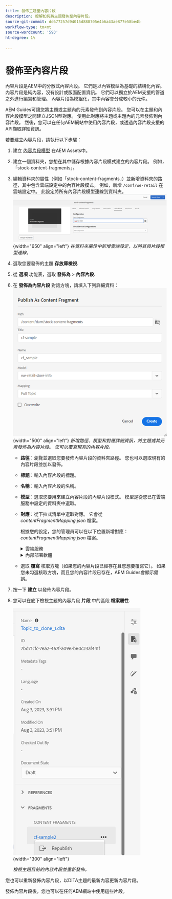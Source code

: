 ```yaml
---
title: 發佈主題至內容片段
description: 瞭解如何將主題發佈至內容片段。
source-git-commit: dd677257d94015d888705e4b6a43ae877e58be4b
workflow-type: tm+mt
source-wordcount: '593'
ht-degree: 1%

---
```



# 發佈至內容片段

內容片段是AEM中的分散式內容片段。 它們是以內容模型為基礎的結構化內容。 內容片段是純內容，沒有設計或版面配置資訊。 它們可以獨立於AEM支援的管道之外進行編寫和管理。 內容片段為模組化，其中內容會分成較小的元件。

AEM Guides可讓您將主題或主題內的元素發佈到內容片段。 您可以在主題和內容片段模型之間建立JSON型對應。 使用此對應將主題或主題內的元素發佈到內容片段。 然後，您可以在任何AEM網站中使用內容片段，或透過內容片段支援的API擷取詳細資訊。


若要建立內容片段，請執行以下步驟：

1. 建立 [內容片段模型](https://experienceleague.adobe.com/docs/experience-manager-65/assets/content-fragments/content-fragments-models.html?lang=zh-Hant) 在AEM Assets中。
1. 建立一個資料夾，您想在其中儲存根據內容片段模式建立的內容片段。 例如，「stock-content-fragments」。
1. 編輯資料夾的屬性（例如「stock-content-fragments」）並新增資料夾的路徑，其中包含雲端設定中的內容片段模式。
例如，新增 `/conf/we-retail` 在雲端設定中。 此設定將所有內容片段模型連線到資料夾。\
   ![在資料夾屬性中新增雲端設定詳細資料](images/fragment-folder-cloud-configuration.png){width="650" align="left"}
   *在資料夾屬性中新增雲端設定，以將其與片段模型連線。*
1. 選取您要發佈的主題 **存放庫檢視**.
1. 從 **選項** 功能表，選取 **發佈為** > **內容片段**.
1. 在 **發佈為內容片段** 對話方塊，請填入下列詳細資料：
   ![在「發佈為內容片段」對話方塊中新增片段模型和對應詳細資訊](images/content-fragment-publish.png){width="500" align="left"}
   *新增路徑、模型和對應詳細資訊，將主題或其元素發佈為內容片段。 您可以覆寫現有的內容片段。*

   * **路徑**：瀏覽並選取您要發佈內容片段的資料夾路徑。 您也可以選取現有的內容片段並加以發佈。
   * **標題**：輸入內容片段的標題。
   * **名稱**：輸入內容片段的名稱。
   * **模型**：選取您要用來建立內容片段的內容片段模式。 模型是從您已在雲端服務中設定的資料夾中選取。
   * **對應**：從下拉式清單中選取對應。 它會從 *contentFragmentMapping.json* 檔案。



     根據您的設定，您的管理員可以在以下位置新增對應： *contentFragmentMapping.json* 檔案。

     <details>
        <summary>雲端服務</summary>

     進一步瞭解如何 [建立主題與內容片段之間的對應](../cs-install-guide/conf-content-fragment-mapping-cs.md) 在Cloud Service安裝與設定指南中。
     </details>

     <details>
        <summary> 內部部署軟體</summary>

     進一步瞭解如何 [建立主題與內容片段之間的對應](../install-guide/conf-content-fragment-mapping.md) ，位於On-premise安裝與設定指南中。

     </details>
   * 選取 **覆寫** 核取方塊（如果您的內容片段已經存在且您想要覆寫它）。 如果您未勾選核取方塊，而且您的內容片段已存在，AEM Guides會顯示錯誤。
1. 按一下 **建立** 以發佈內容片段。
1. 您可以在底下檢視主題的內容片段 **片段** 中的區段 **檔案屬性**.

   ![檢視主題的內容片段](images/topic-content-fragments.png){width="300" align="left"}

   *檢視主題目前的內容片段並重新發佈。*

您也可以重新發佈內容片段，以DITA主題的最新內容更新內容片段。



發佈內容片段後，您也可以在任何AEM網站中使用這些片段。

